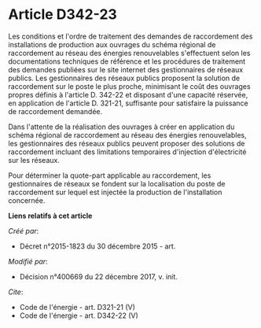 # Article D342-23

Les conditions et l'ordre de traitement des demandes de raccordement des installations de production aux ouvrages du schéma
régional de raccordement au réseau des énergies renouvelables s'effectuent selon les documentations techniques de référence
et les procédures de traitement des demandes publiées sur le site internet des gestionnaires de réseaux publics. Les
gestionnaires des réseaux publics proposent la solution de raccordement sur le poste le plus proche, minimisant le coût des
ouvrages propres définis à l'article D. 342-22 et disposant d'une capacité réservée, en application de l'article D. 321-21,
suffisante pour satisfaire la puissance de raccordement demandée. 

Dans l'attente de la réalisation des ouvrages à créer en application du schéma régional de raccordement au réseau des
énergies renouvelables, les gestionnaires des réseaux publics peuvent proposer des solutions de raccordement incluant des
limitations temporaires d'injection d'électricité sur les réseaux. 

Pour déterminer la quote-part applicable au raccordement, les gestionnaires de réseaux se fondent sur la localisation du
poste de raccordement sur lequel est injectée la production de l'installation concernée.

**Liens relatifs à cet article**

_Créé par_:

  - Décret n°2015-1823 du 30 décembre 2015 - art.

_Modifié par_:

  - Décision n°400669 du 22 décembre 2017, v. init.

_Cite_:

  - Code de l'énergie - art. D321-21 (V)
  - Code de l'énergie - art. D342-22 (V)
